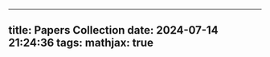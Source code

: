 
---
title: Papers Collection
date: 2024-07-14 21:24:36
tags:
mathjax: true
---
<!-- 

# Counterfactual fairness
Counterfactual fairness
link: https://proceedings.neurips.cc/paper_files/paper/2017/file/a486cd07e4ac3d270571622f4f316ec5-Paper.pdf

###
Definitions:
#### defs
$A$: Protected attributes, sensitive features\
$X$: features of individuals, excluding A\
$U$: latent features not observed, represented\
$Y$: predictor    
#### Fairness through unawareness (FTU):
_An algorithm is fair so long as any protected attributes $A$ are not explicitly used in the decision-making process._
Shortcoming: $X$ might intersects $A$

#### Individual Fairness (IF).
For distance metric(should be carefully choosen), $d(\cdot , \cdot)$, if $d(i, j)$ is small, then $\hat Y(X^{(i)}, A^{(i)}) \approx \hat Y(X^{(j)}, A^{(j)})$

#### Demographic Parity (DP)(人口统计学意义上的平等)
Predictor $\hat Y$ satisfies demographic partiy if $P(\hat Y|A=0)=P(\hat Y|A=1)$ 
#### Equality of Opportunity
$P(\hat Y|A=0, Y=1)=P(\hat Y|A=1, Y=1)$ 

### Causal Models(因果推断), Counterfacutal、
Casual Model $(U, V, F)$,\
$U$: latent background variables,\
$V$: observed variables, \
$F=\{f_1. f_2, \cdots, f_n\}$, for each $V_i=f_i(pa_i, U_{pa_i})\in V, pa_i \subseteq V \backslash {V_i}$ 

**Three Steps of Inference**\
- Abduction：for a given prior on $U$, compute the posterior distribution of $U$ given the evidence $W = w$
- Action：substitute the equations for $Z$ with the interventional values $z$, resulting in the modified set of equations $F_z$
- Prediction: 



# FairGAD
https://openreview.net/forum?id=3cE6NKYy8x

https://arxiv.org/abs/2307.04937
## Fair GAD problem
**GAD**\
$G=(V, E, X)$, \
node feature matrix $X\in \R^{n\times d}$, \
Adjacency matrix $A\in \{0,1\}^{n\times n}$, \
Anomaly labels $Y\in \{0, 1\}^n$, predicted $\hat Y$, \
**Fair GAD**\
sensitive attributes $S\in \{0, 1\}^n$, a binary feature $X$.\
Performance matrix: accuracy and _AUCROC_: Area under the ROC Curve \
Unfairness Mextrics, Statistic Parity(SP):$SP = |P(\hat Y=1|S=0)−P(\hat Y =1|S=1)|$, \
Equality of Odds _(EOO)_: $SP = |P(\hat Y=1|S=0, Y=1)−P(\hat Y =1|S=1, Y=1)|$
## Data
- Reddit: 
graph structure： linking two user posted the name subreddit within 24h.
Node feature: Embedding from post histories.
- Twitter: 
graph structure:: A follows B.
Node feature: demographic infromation using M3 system, multimodal, multilingual, multi attirbute demographix inderence framework.

## GAD Methods
### DOMINANT (Ding et al., 2019a)
### CONAD (Xu et al., 2022)
### COLA (Liu et al., 2021)
### VGOD (Huang et al., 2023)

## Non-Graph AD methods
- DONE (Bandyopadhyay et al., 2020)
- AdONE (Bandyopadhyay et al., 2020)
- ECOD (Li et al., 2022)
- VAE (Kingma & Welling, 2014)
- ONE (Bandyopadhyay et al., 2019)
- LOF (Breunig et al., 2000)
- F (Liu et al., 2008)

## Fainess Method:
### FAIROD (Shekhar et al., 2021)
### CORRELATION (Shekhar et al., 2021)
### HIN (Zeng et al., 2021)
### EDITS (Dong et al., 2022)
### FAIRWALK (Rahman et al., 2019)

## Distance 
### Wasserstein Distance
### Minkowski distance 


# 2024 Counterfactual Learning on Graphs: A Survey 
3.5.1 How to create synthetic dataset 

# 2022 Learning Fair Node Representations with Graph Counter factual Fairness
Two limitation on existing CF on graph:
1. $S_i$ affect the predetection. Red
2. $S_i$ affect $A, X_i$ Green 

GEAR: Graph Counterfactually Fair Node Representation
1. subgraph generation
Node **Importance Score** by prune range of casualmodel to **ego-centric subgraph**( node and its neighbour)
2. Counterfactual Data Argmentation: 
Graph Auto encodder and fair contrains: **self-pertubation**(flip its $S_i$), **neighbour pertubatiob**
3. Node Representation Learning  :
Siamese network to minimize discrepancy 

**Def, Graph conterfactual fairness:**
An encoder $\Phi(\cdot)$ satisfies graph counterfactual fairness if for any node $i$:
$$
P((Z_i)_{S \leftarrow s'} | X = \mathbf{X}, A = \mathbf{A}) = P((Z_i)_{S \leftarrow s''} | X = \mathbf{X}, A = \mathbf{A}),
$$
for all $s' \neq s''$, where $s', s'' \in \{0, 1\}^n$ are arbitrary sensitive attribute values of all nodes, $Z_i = (\Phi(\mathbf{X}, \mathbf{A}))_i$ denotes the node representations.

$\Phi$, minimize the discrepancy between representation $\Phi(X_{S\leftarrow s'}, A_{S\leftarrow s'})$ and $\Phi(X_{S\leftarrow s''}, A_{S\leftarrow s''})$


### GEAR
### 1) subgraph generation
Personalized Pagerank algorithm:
Importance score $\mathbf R=\alpha (\mathbf I-(1-\alpha \mathbf {\bar A}))$, $\mathbf I$, identity\
$R_{i,j}$ How node $j$ is important for node $i$, $\alpha \in [0,1]$

$\mathbf {\bar A}=\mathbf A \mathbf D^{-1} $ column-normalized adjacency matric, $\mathbf D: \mathbf D_{i, i}=\sum_j A{i, j}$

$\mathcal{G}^{(i)}=Sub(i, \mathcal{G}, k)$ :, subgraph generation

- $\mathcal{G}^{(i)} = \{ \mathcal{V}^{(i)}, \mathcal{E}^{(i)}, \mathbf{X}^{(i)} \} = \{ \mathbf{A}^{(i)}, \mathbf{X}^{(i)} \},
$ Vertive, Edge, Features with $S=\{s_i\}_{i=1}^n $ includes in $X$, and $X^{\neg s} = \{ x_1^{\neg s}, ..., x_n^{\neg s} \} $, where $ x_i^{\neg s} = x_i \setminus s_i$

- $\mathcal{V}^{(i)} = \text{TOP}(\mathbf{R}_{i,:}, k),$

- $\mathbf{A}^{(i)} = \mathbf{A}_{\mathcal{V}^{(i)}, \mathcal{V}^{(i)}}, \quad \mathbf{X}^{(i)} = \mathbf{X}_{\mathcal{V}^{(i)}, :},
$, 

### 2）Counterfactual Data Augmentation
**GraphVAG**: graph variational auto-encoder\
latent embedding $H=\{h_1, h_2, \cdots, h_k\}$  $H$ is sampled from $q(H|X, A)$,  $p(𝐻)$ is a standard Normal prior distribution\
$\mathcal{L}=$

$\tilde{s}_i$: summary of neighbor info, aggregationof all nodes in subgarph $\mathcal{G}^{(i)}$\
$\tilde{s}_i = \frac{1}{|\mathcal{V}^{(i)}|} \sum_{j \in \mathcal{V}^{(i)}} s_j$

Discriminator,$D(\cdot)$\
$D(\mathbf{H}, b)$  predicts the probability of whether the summary of sensitive attribute values is in range $b$

Fairness Constraint\
$L_d = \sum_{b \in B} \mathbb{E} [\log(D(\mathbf{H}, b))]$\
$L_d$ is a regularizer to minimize the mutual information between the summary of sensitive attribute values and the
embeddings

**Final Loss** for Counterfactual Data Augmentation\
$L_a = L_r + \beta L_d$\
$\beta$ is a hyperparameter for the weight of fairness constraint\
Use alternating SGD for optimization: 
1) minimize $L_{a}$ by fixing the discriminator and updating parameters in other parts; 
2) minimize $−L_{a}$ with respect to the discriminator while other parts fixed.


#### Self-Perturbation
$\overline{\mathcal{G}}^{(i)} = \{ \mathcal{G}^{(i)}_{S_i \leftarrow 1-s_i} \}$ (flipping sensitive feature)

#### Neighbor-Perturbation
$\underline{\mathcal{G}}^{(i)} = \left\{ \mathcal{G}^{(i)}_{S^{(i)}_{\setminus i} \leftarrow \text{SMP}(S^{(i)}_{\mathcal{V}^{(i)}_{\setminus i}})} \right\}$

subgraph $\mathcal{G}^{(i)}$ ego($i$)-center subgraph with noes $\mathcal{V}^{(i)}$, exclude node $i$: $\mathcal{V}^{(i)}_{\setminus i}$, randomly preterbe the sentsitice value of other nodes: $SMP(\mathcal{V}^{(i)}_{\setminus i})$



Reconstruction Loss (GraphVAE Module)\
$L_r = \mathbb{E}_{q(\mathbf{H}|X, A)} \left[ -\log(p(X, A | \mathbf{H}, S)) \right] + \text{KL}[q(\mathbf{H} | X, A) \| p(\mathbf{H})]$


### 3) Fair Representation learning
**Fairness Loss**
$
L_f = \frac{1}{|\mathcal{V}|} \sum_{i \in \mathcal{V}} \left( (1 - \lambda_s) d(z_i, \bar{z}_i) + \lambda_s d(z_i, \underline{z}_i) \right),
$\
$\lambda_s$ hyperparam control neig-preturbation weight

**Node Representations**
- $
z_i = (\phi(\mathbf{X}^{(i)}, \mathbf{A}^{(i)}))_i,
$
- $
\bar{z}_i = \text{AGG} \left( \left\{ (\phi(\mathbf{X}^{(i)}_{S_i \leftarrow 1-s_i}, \mathbf{A}^{(i)}_{S_i \leftarrow 1-s_i}))_i \right\} \right),
$
- $
\underline{z}_i = \text{AGG} \left( \left\{ (\phi(\mathbf{X}^{(i)}_{S_i \leftarrow \text{SMP}(S^{(i)}_{\mathcal{V}^{(i)}_{\setminus i}})}, \mathbf{A}^{(i)}_{S_i \leftarrow \text{SMP}(S^{(i)}_{\mathcal{V}^{(i)}_{\setminus i}})})_i \right\} \right),
$

Prediction Loss
$L_p = \frac{1}{n} \sum_{i \in [n]} l(f(z_i), y_i),$ $l$: could be CE(Cross entropy), $f(\cdot)$ makes predictions for downstream tasks with the representations, i.e.$ \hat y_i=f(z_i)$

Overall Loss
$
L = L_p + \lambda L_f + \mu \| \theta \|^2,
$

### Dataset creation

Sensitive Attributes
$S_i \sim \text{Bernoulli}(p),$ $p=0.4$ percent $S_i=1$

Latent Embeddings
$Z_i \sim \mathcal{N}(0, \mathbf{I}),$ \
$\mathbf{I}$ identity, dimension of $Z_i$: $d_s=50$

Node Features
$X_i = \mathcal{S}(Z_i) + S_i \mathbf{v},$\
sampling operation $S(\cdot)$ select 25 dims from $Z_i$, $\mathbf{v} \sim \mathcal{N}(0, \mathbf{I})$

Graph Structure
$P(A_{i,j} = 1) = \sigma(\text{cos}(Z_i, Z_j) + a \mathbf{1}(S_i = S_j)),$\
$\sigma$ sigmoid function, $\mathbf{1}(S_i = S_j)==S_i = S_j. \alpha=0.01$

Node Labels
$Y_i = \mathcal{B}(w Z_i + w_s \frac{\sum_{j \in \mathcal{N}_i} S_j}{|\mathcal{N}_i|}),$\
$\mathcal{B}$ Bernulli distribution,$\mathcal{N}_i$ set of neighbors of node i $w, w_i$ weight vector

### Result
Using Synthetic dataset, Bail, Credit










# 24 Three Revisits to Node-Level Graph Anomaly Detection
Outliers, Message Passing and Hyperbolic Neural Networks

### Previous Outlier injection method
$\mathcal{G}=(\mathcal{V}, \mathcal{E}, X, y)$: vertice set, edge set, attibute matrix, label of class

- **Contextual(cntxt.) outlier injection**
Normalize features $x_i'=\frac{x_i}{||x_i||_1}$
Sample $o$ nodes from $\mathcal{V}$ as $\mathcal{V}_c$. without replacement
For node $i$ in $\mathcal{V}_c$, sample $q$ nodes from $\mathcal{V}_r=\mathcal{V}- \mathcal{V}_c$, among them choose the farthest one $j = \text{argmax}_k(||x_i'-x_k'||_2)$ to replace $x_i$ with $x_j$.

- **Strctural(stct.) outlier injection**
create $t$ groups sized $s$ with anomalous nodes.
sample $o=t\times s$ from $\mathcal{V}$ without replacement
Then randoms partition into $t$ groups.
Add edges to make them a clique(fully connected), then drop edges with $p$ probability

#### Score function
The farthest node will have large $||\tilde{\mathbf x}_i||_2$ \
A structural outlier node $i$ will have many neighbors leads to large $||\tilde{\mathbf a}_i||_1$ 


Score function: $score_{norm}(i)=\alpha||\tilde{\mathbf x}_i||_2+(1-\alpha)||\tilde {\mathbf a}_i||_1$,  $\tilde{\mathbf x}_i$: $x_i$ after outlier injection, $\tilde{\mathbf a}_i$: $a_i$ after outlier injection, $A_{ii}=1$\
where cntxt OD, $\alpha=1$, stct OD, $\alpha=0$ :  $\alpha$ ratio of two methods 


test 1: ROC-AUC
For each dataset, use original dataset v.s. l2-nrom for each $x_i$\
do anomaly injection. apply GAD Method to get  $score_{norm}$

### Novel Anomaly injection method

## Sum in terms of Dataset
从数据集的角度来说：
### FairGAD:
Reddit:
- 数据来源：Post on politic related subReddit
- Labelling Y: based on FACTOID(Sakketou et al., 2022), use the num of posted link(left or right)
- Graph construciton: 




 












# CaD-VAE
 Causal Disentangled Variational Auto-Encoder 
Causal Disentangled Variational Auto-Encoder for Preference Understanding in Recommendation
Link: https://arxiv.org/pdf/2304.07922

Challenges: inability to disentangle the latent factor
DLR: Disentangled Representation learning 
     - DEAR: (Disentangled gEnerative cAusal Representation (DEAR)) https://arxiv.org/abs/2010.02637
     - CasualVAE: https://doi.org/10.1109/CVPR46437.2021.00947

![alt text](2024-07-14-Papers-Collection/image.png)

## In Casual Layer: The SCM is 
### 2.1
- $u \in \{1, \ldots, U\}$: user index
- $i \in \{1, \ldots, I\}$: item index 
 - $\mathcal{D}=(U, I, X)$: dataset  
   - For a user $u$, the historical interactions $D_u = \{x_{u,i} : x_{u,i} \in \{0,1\}\}$ form a multi-hot vector.
   - $x_{u,i} = 0$ means no recorded interaction between user $u$ and item $i$.
   - $x_{u,i} = 1$ means an interaction between user $u$ and item $i$, such as a click.

- $x_u$ denotes all interactions of the user $u$:
$$
x_u = \{x_{u,i} : x_{u,i} = 1\}
$$
   - Users may have diverse interests and interact with items that belong to many high-level concepts, such as preferred film directors, actors, genres, and year of production.

### 2.2

$$
z = g \left( (I - A^T)^{-1} \epsilon \right) := F_\alpha (\epsilon)
$$
 
- $z$: causal variable
- $\epsilon$: exogenous variables from a normal distribution - $\mathcal{N}(0, I)$
- $g$: nonlinear element-wise transformations
- $\alpha$: parameters $(A, g)$.
- $A$: weighted adjacency matrix: $A_{ij}$ is non-zero only if $[z]_i$ is a parent of $[z]_j$. The binary adjacency matrix $I_A$ indicates where $A \neq 0$
- To ensure disentanglement, labels of concepts $c$ are used as additional information


  - If $g$ is invertible, the equation can be rephrased as:
   $$
   g_i^{-1}(z_i) = A_i^T g_i^{-1}(z) + \epsilon_i
   $$
   This implies that after a nonlinear transformation $g$, the factors $z$ satisfy a linear SCM.

1. **Generative Model Assumption**:
   - For a user $u$, the generative model parameterized by $\theta$ assumes that the observed data are generated from the following distribution:
     $$
     p_\theta(x_u) = \mathbb{E}_{p_\theta(c)} \left[ \iint p_\theta (x_u | \epsilon, z_u, c) p_\theta (\epsilon, z_u | c) d\epsilon dz_u \right]
     $$
     Here, $x_u$ is the observed data for user $u$, $\epsilon$ are the exogenous variables, $z_u$ are the latent variables, and $c$ are the labels of the concepts.










# GUIDE
- Paper:
   https://ieeexplore.ieee.org/stamp/stamp.jsp?tp=&arnumber=9671990

- Github:
   https://github.com/yushuowiki/GUIDE_pytorch



![alt text](2024-07-14-Papers-Collection/image-1.png)


Structure: 主要用（三阶和四阶）Motif来encode
EncoderResidual Attention Layer


Attribute: 就是普通的X 
Encoder用三层GCN。









24.02的 FairGAD
https://arxiv.org/pdf/2402.15988
https://openreview.net/pdf?id=3cE6NKYy8x
https://github.com/nigelnnk/FairGAD
造数据集的
DOMINANT 19
CONAD 22
Cola 21
 VGOD 23


23的GFCN
Graph Fairing Convolutional Networks for Anomaly Detection
https://github.com/MahsaMesgaran/GFCN
https://arxiv.org/pdf/2010.10274

VGOD 23.01
https://arxiv.org/pdf/2210.12941

Edits




很多数据集和model
https://proceedings.neurips.cc/paper_files/paper/2023/file/5eaafd67434a4cfb1cf829722c65f184-Paper-Datasets_and_Benchmarks.pdf
![alt text](2024-07-14-Papers-Collection/image-3.png)



# 一讲Deep Casual Learning 21的
https://arxiv.org/ftp/arxiv/papers/2211/2211.03374.pdf
![alt text](2024-07-14-Papers-Collection/image-4.png)

# Disentanglement learn
## Fair Rep learn by disentanglement 19
https://proceedings.mlr.press/v97/creager19a/creager19a.pdf
![alt text](2024-07-14-Papers-Collection/image-6.png)
## CAF 也是disen,,
## DEFEND 24
paper： https://arxiv.org/pdf/2406.00987
![alt text](2024-07-14-Papers-Collection/image-7.png)










# Counterfactual Augmentation
## CFGAD 24
https://ojs.aaai.org/index.php/AAAI/article/view/30524
Counterfactual Graph Learning for Anomaly Detection with Feature
Disentanglement and Generation (Student Abstract)
## NIFTY 21
- paper: https://arxiv.org/pdf/2102.13186
- Code: https://github.com/chirag126/nifty?tab=readme-ov-file

![alt text](2024-07-14-Papers-Collection/image-2.png)

Augmented:
-  Node level 
     - attribute masking $r \sim \mathcal{B}(P_n)$
     - $\tilde{\mathbf{x}}_u = \mathbf{x}_u + \mathbf{r} \circ \delta$, where $\delta \in \mathbb{R}^M$ is sampled from a normal distribution.
- sens attribute level
  - 
- edge level

## DEFEND
![alt text](2024-07-14-Papers-Collection/image-5.png)


## GEAR 22
c
## MCCNIFTY 21
## Fairness-Aware 21
## CAF 23
paper: https://arxiv.org/pdf/2307.04937
code: https://github.com/TimeLovercc/CAF-GNN?tab=readme-ov-file

![alt text](2024-07-14-Papers-Collection/image-10.png)
## FairGNN
uses adversarial training to achieve fairness on graphs. It trains the learned representation via an adversary which is optimized to predict the sensitive attribute
## EDITS 23
is a pre-processing method for fair graph learning. It aims to debias the input network to remove the sensitive
information in the graph data
## Fatra 24

## CAGAD 24
https://ieeexplore.ieee.org/stamp/stamp.jsp?tp=&arnumber=10564850
heterophily dominant neighbors: most of its neighbors have different class labels from the target node
1. GPNN graph pointer nn:  detect heter nodes
   composed of encoder and decoder
2. DDMP (deniosing difussion probabilistic model): translate, create anomaly neigbors for heter nodes
3. GAT Graph attention network: detect anomaly nodes
有点想加一个PRAUC的测试指标： 所以当我们希望模型在正负样本上都能表现较好时使用 ROC-AUC 衡量，如果我们只关注模型对正样本的分辨能力使用 PR-AUC 更好


## GFCN 24
https://arxiv.org/abs/2010.10274


## GAD-NR 24 (in Pygod)
![alt text](2024-07-14-Papers-Collection/image-11.png)

# GAD with node rep learn
## a survey on GAD -21
method and datasets
https://github.com/XiaoxiaoMa-MQ/Awesome-Deep-Graph-Anomaly-Detection

## a survey 23: Graph Learning for Anomaly Analytics: Algorithms, Applications, and Challenges
https://dl.acm.org/doi/full/10.1145/3570906

## ADA-GAD 24 AAAI（Anomaly-Denoised Autoencoders for Graph Anomaly Detection）
https://ojs.aaai.org/index.php/AAAI/article/view/28691








感觉最后写出来的应该类似是 Improving fairness for node-level GAE based GAD models via disentanglement learning




# Domain Adaptation
属于transfer learning
2.2 GDA的两个用途：node/graph classification


- $\mathcal{U}\in\{S,T\}$ Domain
- $P_{\mathcal{U}}(X,Y)$: joint feature and label distribution 
- $\{(x_i,y_i)\}_{i=1}^N$: labeled source data 
- $\{(x_i)\}_{i=1}^M$: unlabeled target data IID sampled from the source and target domain respectively.
- $\phi:\mathcal{X}\rightarrow\mathcal{H}$: a feature encoder
- $g:\mathcal{H}\rightarrow\mathcal{Y}$: a classifier 
- $\epsilon_{\mathcal{U}}(g\circ\phi)=P_{\mathcal{U}}(g(\phi(X))\neq Y)$:classification error in domain $\mathcal{U}$ 
- The objective is to train the model with available data to minimize target error $\epsilon_T(g\circ\phi)$ when predicting target labels.

A popular DA strategy is to learn domain-invariant representation, ensuring similar $P_S(H)$ and $P_T(H)$ and minimizing the source error $\epsilon_S(g\circ\phi)$ to retain classification capability simultaneously ([Zhao et al., 2019](https://arxiv.org/abs/1904.05801)). This is achieved through 

- Feature Shift: $P_S(X|Y) \neq P_T(X|Y)$
  - Assume ndoe feature $x_u$，$u \in \mathcal{V}$ are IID sampled from $P(X|Y)$. Therefore, $P(X = x|Y = y) = \prod_{u \in \mathcal{V}} P(X = x_u|Y = y_u)$

Preassumption on model:

 $X\leftarrow Y \rightarrow A$. Lables are generated first, then A and X are generated.
- Strcture Shift: $P_S(A, Y) \neq P_T(A, Y)$
  - Given joint distribution of $A$, and node labels $P(A, Y)$


Preassumption:
1. Model: $X\leftarrow Y \rightarrow A$. Lables are generated first, then A and X are generated.
2. No Feature Shift: $P_S(X|Y) = P_T(X|Y)$

Structure Shift: $P_{U}(A, Y) = P_{U}(A|Y)P_{U}(Y)$ 
  - Conditional Structure Shift: $P_S(A|Y) \neq P_T(A|Y)$
  - Label Shift: $P_S(Y) \neq P_T(Y)$


Because of the interconnected nature of graph data, the IID is not satisfied for strcture shift, and new alogrithm is needed for solving CSS.

 structure shift is unique to graphs. In contrast to feature shift, which is analogous to non-IID feature shift in non-graph data, structure shift cannot be solved by adapting traditional conditional shift methods. Therefore, we assume feature shift is resolved, i.e., $P_S(X|Y) = P_T


Even if $P_S(H^{(k)}|Y) = P_T(H^{(k)}|Y)$\
CSS may lead to $P_S(H^{(k+1)}|Y) \neq P_T(H^{(k+1)}|Y)$



### GNN
  $$h_u^{(k+1)} = \text{UPT}\left(h_u^{(k)}, \text{AGG}\left(\{\{h_v^{(k)} : v \in \mathcal{N}_u\}\}\right)\right)$$
- $\{\{\cdot\}\}$: Multiset
- $h_u^{(k+1)}$: The updated representation of node $u$ at layer $k+1$.
- $\text{AGG}(\cdot)$: Aggregates message from neighbors.
- $\text{UPT}(\cdot)$: Update function


**Theorem 3.3 (Sufficient conditions for addressing CSS).**

*Given the following assumptions*

- *Conditional Alignment in the previous layer k* 
  - $P_S(H^{(k)}|Y) = P_T(H^{(k)}|Y)$ and $\forall u \in \mathcal{V}_u$, *given* $Y = y_u$, $h_u^{(k)}$ *is independently sampled from* $P_{\mathcal{U}}(H^{(k)}|Y)$.
- *Edge Conditional Independence* 
  - *Given node labels* $y$, *edges mutually independently exist in the graph*.

*If there exists a transformation that modifies the neighborhood of node* $u$: $\mathcal{N}_u \rightarrow \tilde{\mathcal{N}}_u, \forall u \in \mathcal{V}_S$, *such that*
- $P_S(|\tilde{\mathcal{N}}_u||Y_u = i) = P_T(|\tilde{\mathcal{N}}_u||Y_u = i)$ 
-  $P_S(Y_v|Y_u = i, v \in \tilde{\mathcal{N}}_u) = P_T(Y_v|Y_u = i, v \in \mathcal{N}_u), \forall i, v \in \mathcal{Y}$
  
*then*
$P_S(H^{(k+1)}|Y) = P_T(H^{(k+1)}|Y) \text{ is satisfied}$



$\phi_\gamma$: GNN encoding with edge weight adjusting\
$\phi$: GNN encoding without adjusting\
last-layer alignment $P_S(H^{(L)} \mid Y) = P_T(H^{(L)} \mid Y)$can be achieved with $h_S^{(L)} = \phi_\gamma(x_S, A_S)$ and $h_T^{(L)} = \phi(x_T, A_T)$. Note that based on conditional alignment in the distribution of randomly sampled node representations $P_S(H^{(L)} \mid Y) = P_T(H^{(L)} \mid Y)$ and under the conditions in Thm 3.3, $P_S(\mathbf{H}^{(L)} \mid Y) = P_T(\mathbf{H}^{(L)} \mid Y)$ can also be achieved in the matrix form.

$G_s=(A_s,X_s)$\
$G_t=(A_t,X_t)$\
$g \circ \phi_\gamma$\
$g \circ \phi$\
$\hat Y_s$
$\hat Y_t$

Drawback of StrucRW
1. using $w$ instead of $\gamma$ to reweigt $G_s$
2. Rough estimation for $w$
3. Not considering LS


# LLM GAD
## problem
GNN缺点：
GNN的message passing会导致N和A趋同，降低识别率
尽管在Heterophilic graph上有改进，但是没有改变single node rep的本质


## method
(1) Sequence Construction
(2) Coherence-Aware Rep Computation
(3) Anomaly Detection via LLMs

**text coherence**
elvalueated by 
- llama 2: LLM model
- LCD-G: cross-domain coherence eval od sentence
![alt text](2024-07-14-Papers-Collection/image-12.png)
48,509 normal sequences and 7,108 anomalous sequences

### Sequence Construction
Multi sequences for each node by random walk (local)
- starting from the target node (以target node为中点)
- iteratively sampling neighboring nodes and their connecting edges. (h:点, e:边, hzhzhzh)
  
### Coherence-Aware Rep Computation
micro
- AGG info from edges within same sequence

macro
- holistic edge information within the
entire graph

### AD via LLMs




comment:
可以解释一下为什么Multi-AD-MR表现差于ER吗
40% labeled？-->
